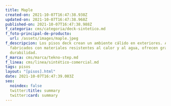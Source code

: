 ```yaml
---
title: Maple
created-on: 2021-10-07T16:47:38.938Z
updated-on: 2021-10-07T16:47:38.968Z
published-on: 2021-10-07T16:47:38.988Z
f_categoria: cms/categoria/deck-sintetico.md
f_foto-principal-de-producto:
  url: /assets/images/maple.jpeg
f_descripcion: Los pisos deck crean un ambiente cálido en exteriores. Al estar
  fabricados con materiales resistentes al calor y al agua, ofrecen gran
  durabilidad.
f_marca: cms/marca/tekno-step.md
f_linea: cms/linea/sintético-comercial.md
tags: pisos
layout: "[pisos].html"
date: 2021-10-07T16:47:39.003Z
seo:
  noindex: false
  twitter:title: summary
  twitter:card: summary
---
```

